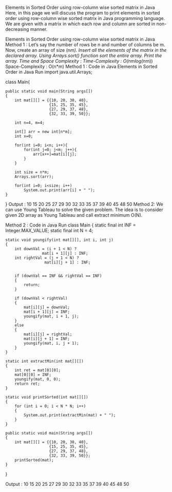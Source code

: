 Elements in Sorted Order using row-column wise sorted matrix in Java
Here, in this page we will discuss the program to print elements in sorted order using row-column wise sorted matrix in Java programming language. We are given with a matrix in which each row and column are sorted in non-decreasing manner.

Elements in Sorted Order using row-column wise sorted matrix in Java
Method 1 :
Let’s say the number of rows be n and number of columns be m.
Now, create an array of size (n*m).
Insert all the elements of the matrix in the declared array.
Using Arrays.sort() function sort the entire array.
Print the array.
Time and Space Complexity :
Time-Complexity : O(n*m*log(n*m))
Space-Complexity : O(n*m)
Method 1 : Code in Java
Elements in Sorted Order in Java
Run
import java.util.Arrays;

class Main{
    
    public static void main(String args[])
    {
        int mat[][] = {{10, 20, 30, 40},
                       {15, 25, 35, 45},
                       {27, 29, 37, 48},
                       {32, 33, 39, 50}};
        
        int n=4, m=4;
        
        int[] arr = new int[n*m];
        int x=0;

        for(int i=0; i<n; i++){
            for(int j=0; j<m; j++){
                arr[x++]=mat[i][j];
            }
        }
    
        int size = n*m;
        Arrays.sort(arr);
    
        for(int i=0; i<size; i++)
            System.out.print(arr[i] + " ");
    }
}
Output :
10 15 20 25 27 29 30 32 33 35 37 39 40 45 48 50
Method 2:
We can use Young Tableau to solve the given problem. The idea is to consider given 2D array as Young Tableau and call extract minimum O(N).

Method 2 : Code in Java
Run
class Main
{
    static final int INF = Integer.MAX_VALUE;
    static final int N = 4;
 
    static void youngify(int mat[][], int i, int j)
    {
        int downVal = (i + 1 < N) ?
                    mat[i + 1][j] : INF;
        int rightVal = (j + 1 < N) ?
                     mat[i][j + 1] : INF;
 
        
        if (downVal == INF && rightVal == INF)
        {
            return;
        }
 
        if (downVal < rightVal)
        {
            mat[i][j] = downVal;
            mat[i + 1][j] = INF;
            youngify(mat, i + 1, j);
        }
        else
        {
            mat[i][j] = rightVal;
            mat[i][j + 1] = INF;
            youngify(mat, i, j + 1);
        }
    }
 
    static int extractMin(int mat[][])
    {
        int ret = mat[0][0];
        mat[0][0] = INF;
        youngify(mat, 0, 0);
        return ret;
    }
 
    static void printSorted(int mat[][])
    {
        for (int i = 0; i < N * N; i++)
        {
            System.out.print(extractMin(mat) + " ");
        }
    }
 
    public static void main(String args[])
    {
        int mat[][] = {{10, 20, 30, 40},
                       {15, 25, 35, 45},
                       {27, 29, 37, 48},
                       {32, 33, 39, 50}};
        printSorted(mat);
    }
}
 
Output :
10 15 20 25 27 29 30 32 33 35 37 39 40 45 48 50
